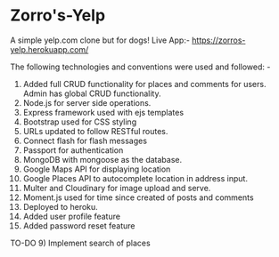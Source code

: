 # Zorro's-Yelp
A simple yelp.com clone but for dogs!
Live App:- https://zorros-yelp.herokuapp.com/

The following technologies and conventions were used and followed: -
1)  Added full CRUD functionality for places and comments for users. Admin has global CRUD functionality.
2)  Node.js for server side operations.
3)  Express framework used with ejs templates
4)  Bootstrap used for CSS styling
5)  URLs updated to follow RESTful routes.
6)  Connect flash for flash messages
7)  Passport for authentication
8)  MongoDB with mongoose as the database.
9)  Google Maps API for displaying location
10) Google Places API to autocomplete location in address input.
11) Multer and Cloudinary for image upload and serve.
12) Moment.js used for time since created of posts and comments
13) Deployed to heroku.
14) Added user profile feature
15) Added password reset feature

TO-DO
9) Implement search of places
